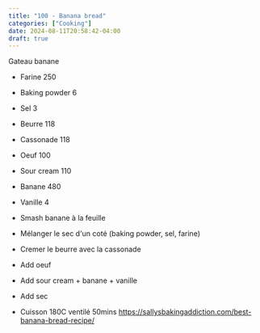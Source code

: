```yaml
---
title: "100 - Banana bread"
categories: ["Cooking"]
date: 2024-08-11T20:58:42-04:00
draft: true
---
```

Gateau banane
- Farine 250
- Baking powder 6
- Sel 3
- Beurre 118
- Cassonade 118
- Oeuf 100
- Sour cream 110
- Banane 480
- Vanille 4

- Smash banane à la feuille
- Mélanger le sec d'un coté (baking powder, sel, farine)
- Cremer le beurre avec la cassonade
- Add oeuf
- Add sour cream + banane + vanille
- Add sec
- Cuisson 180C ventilé 50mins
https://sallysbakingaddiction.com/best-banana-bread-recipe/
